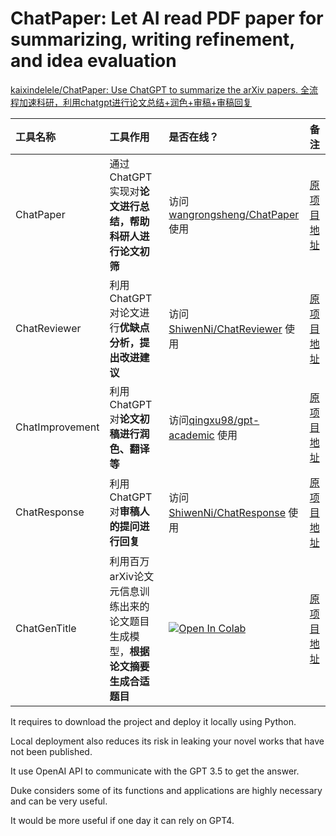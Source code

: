 # ChatPaper: Let AI read PDF paper for summarizing, writing refinement, and idea evaluation

[kaixindelele/ChatPaper: Use ChatGPT to summarize the arXiv papers. 全流程加速科研，利用chatgpt进行论文总结+润色+审稿+审稿回复](https://github.com/kaixindelele/ChatPaper)

| 工具名称        | 工具作用                                                     | 是否在线？                                                   | 备注                                                         |
| :-------------- | :----------------------------------------------------------- | :----------------------------------------------------------- | :----------------------------------------------------------- |
| ChatPaper       | 通过ChatGPT实现对**论文进行总结，帮助科研人进行论文初筛**    | 访问[wangrongsheng/ChatPaper](https://chatpaper.org/) 使用   | [原项目地址](https://github.com/kaixindelele/ChatPaper)      |
| ChatReviewer    | 利用ChatGPT对论文进行**优缺点分析，提出改进建议**            | 访问[ShiwenNi/ChatReviewer](https://huggingface.co/spaces/ShiwenNi/ChatReviewer) 使用 | [原项目地址](https://github.com/nishiwen1214/ChatReviewer)   |
| ChatImprovement | 利用ChatGPT对**论文初稿进行润色、翻译等**                    | 访问[qingxu98/gpt-academic](https://huggingface.co/spaces/qingxu98/gpt-academic) 使用 | [原项目地址](https://github.com/binary-husky/chatgpt_academic) |
| ChatResponse    | 利用ChatGPT对**审稿人的提问进行回复**                        | 访问[ShiwenNi/ChatResponse](https://huggingface.co/spaces/ShiwenNi/ChatResponse) 使用 | [原项目地址](https://github.com/nishiwen1214/ChatReviewer)   |
| ChatGenTitle    | 利用百万arXiv论文元信息训练出来的论文题目生成模型，**根据论文摘要生成合适题目** | <a href="https://drive.google.com/file/d/1akrC4-YnYdiyD1_VK-92hncN7HS0FLf5/view?usp=sharing" target="_parent"><img src="https://colab.research.google.com/assets/colab-badge.svg" alt="Open In Colab"/></a> | [原项目地址](https://github.com/WangRongsheng/ChatGenTitle)  |

It requires to download the project and deploy it locally using Python.

Local deployment also reduces its risk in leaking your novel works that have not been published.

It use OpenAI API to communicate with the GPT 3.5 to get the answer.

Duke considers some of its functions and applications are highly necessary and can be very useful.

It would be more useful if one day it can rely on GPT4.

